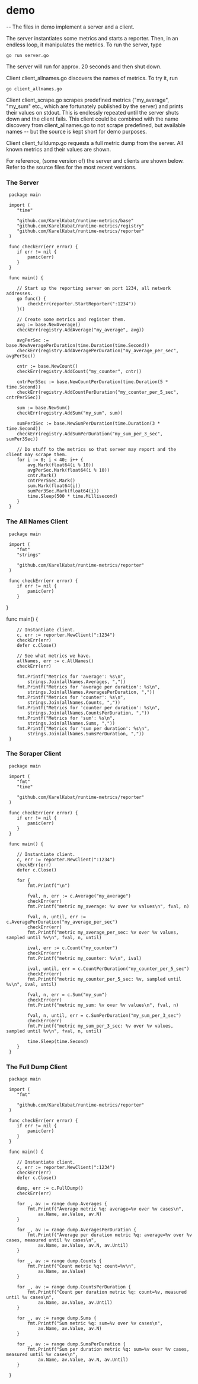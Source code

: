 # demo
--
The files in demo implement a server and a client.

The server instantiates some metrics and starts a reporter. Then, in an endless
loop, it manipulates the metrics. To run the server, type

    go run server.go

The server will run for approx. 20 seconds and then shut down.

Client client_allnames.go discovers the names of metrics. To try it, run

    go client_allnames.go

Client client_scrape.go scrapes predefined metrics ("my_average", "my_sum" etc.,
which are fortunately published by the server) and prints their values on
stdout. This is endlessly repeated until the server shuts down and the client
fails. This client could be combined with the name discovery from
client_allnames.go to not scrape predefined, but available names -- but the
source is kept short for demo purposes.

Client client_fulldump.go requests a full metric dump from the server. All known
metrics and their values are shown.

For reference, (some version of) the server and clients are shown below. Refer
to the source files for the most recent versions.

### The Server

     package main

     import (
    	"time"

    	"github.com/KarelKubat/runtime-metrics/base"
    	"github.com/KarelKubat/runtime-metrics/registry"
    	"github.com/KarelKubat/runtime-metrics/reporter"
     )

     func checkErr(err error) {
    	if err != nil {
    		panic(err)
    	}
     }

     func main() {

    	// Start up the reporting server on port 1234, all network addresses.
    	go func() {
    		checkErr(reporter.StartReporter(":1234"))
    	}()

    	// Create some metrics and register them.
    	avg := base.NewAverage()
    	checkErr(registry.AddAverage("my_average", avg))

    	avgPerSec := base.NewAveragePerDuration(time.Duration(time.Second))
    	checkErr(registry.AddAveragePerDuration("my_average_per_sec", avgPerSec))

    	cntr := base.NewCount()
    	checkErr(registry.AddCount("my_counter", cntr))

    	cntrPer5Sec := base.NewCountPerDuration(time.Duration(5 * time.Second))
    	checkErr(registry.AddCountPerDuration("my_counter_per_5_sec", cntrPer5Sec))

    	sum := base.NewSum()
    	checkErr(registry.AddSum("my_sum", sum))

    	sumPer3Sec := base.NewSumPerDuration(time.Duration(3 * time.Second))
    	checkErr(registry.AddSumPerDuration("my_sum_per_3_sec", sumPer3Sec))

    	// Do stuff to the metrics so that server may report and the client may scrape them.
    	for i := 0; i < 40; i++ {
    		avg.Mark(float64(i % 10))
    		avgPerSec.Mark(float64(i % 10))
    		cntr.Mark()
    		cntrPer5Sec.Mark()
    		sum.Mark(float64(i))
    		sumPer3Sec.Mark(float64(i))
    		time.Sleep(500 * time.Millisecond)
    	}
     }

### The All Names Client

     package main

     import (
    	"fmt"
    	"strings"

    	"github.com/KarelKubat/runtime-metrics/reporter"
     )

     func checkErr(err error) {
    	if err != nil {
    		panic(err)
    	}

}

func main() {

    	// Instantiate client.
    	c, err := reporter.NewClient(":1234")
    	checkErr(err)
    	defer c.Close()

    	// See what metrics we have.
    	allNames, err := c.AllNames()
    	checkErr(err)

    	fmt.Printf("Metrics for 'average': %s\n",
    		strings.Join(allNames.Averages, ","))
    	fmt.Printf("Metrics for 'average per duration': %s\n",
    		strings.Join(allNames.AveragesPerDuration, ","))
    	fmt.Printf("Metrics for 'counter': %s\n",
    		strings.Join(allNames.Counts, ","))
    	fmt.Printf("Metrics for 'counter per duration': %s\n",
    		strings.Join(allNames.CountsPerDuration, ","))
    	fmt.Printf("Metrics for 'sum': %s\n",
    		strings.Join(allNames.Sums, ","))
    	fmt.Printf("Metrics for 'sum per duration': %s\n",
    		strings.Join(allNames.SumsPerDuration, ","))
     }

### The Scraper Client

     package main

     import (
    	"fmt"
    	"time"

    	"github.com/KarelKubat/runtime-metrics/reporter"
     )

     func checkErr(err error) {
    	if err != nil {
    		panic(err)
    	}
     }

     func main() {

    	// Instantiate client.
    	c, err := reporter.NewClient(":1234")
    	checkErr(err)
    	defer c.Close()

    	for {
    		fmt.Printf("\n")

    		fval, n, err := c.Average("my_average")
    		checkErr(err)
    		fmt.Printf("metric my_average: %v over %v values\n", fval, n)

    		fval, n, until, err := c.AveragePerDuration("my_average_per_sec")
    		checkErr(err)
    		fmt.Printf("metric my_average_per_sec: %v over %v values, sampled until %v\n", fval, n, until)

    		ival, err := c.Count("my_counter")
    		checkErr(err)
    		fmt.Printf("metric my_counter: %v\n", ival)

    		ival, until, err = c.CountPerDuration("my_counter_per_5_sec")
    		checkErr(err)
    		fmt.Printf("metric my_counter_per_5_sec: %v, sampled until %v\n", ival, until)

    		fval, n, err = c.Sum("my_sum")
    		checkErr(err)
    		fmt.Printf("metric my_sum: %v over %v values\n", fval, n)

    		fval, n, until, err = c.SumPerDuration("my_sum_per_3_sec")
    		checkErr(err)
    		fmt.Printf("metric my_sum_per_3_sec: %v over %v values, sampled until %v\n", fval, n, until)

    		time.Sleep(time.Second)
    	}
     }

### The Full Dump Client

     package main

     import (
    	"fmt"

    	"github.com/KarelKubat/runtime-metrics/reporter"
     )

     func checkErr(err error) {
    	if err != nil {
    		panic(err)
    	}
     }

     func main() {

    	// Instantiate client.
    	c, err := reporter.NewClient(":1234")
    	checkErr(err)
    	defer c.Close()

    	dump, err := c.FullDump()
    	checkErr(err)

    	for _, av := range dump.Averages {
    		fmt.Printf("Average metric %q: average=%v over %v cases\n",
    			av.Name, av.Value, av.N)
    	}

    	for _, av := range dump.AveragesPerDuration {
    		fmt.Printf("Average per duration metric %q: average=%v over %v cases, measured until %v cases\n",
    			av.Name, av.Value, av.N, av.Until)
    	}

    	for _, av := range dump.Counts {
    		fmt.Printf("Count metric %q: count=%v\n",
    			av.Name, av.Value)
    	}

    	for _, av := range dump.CountsPerDuration {
    		fmt.Printf("Count per duration metric %q: count=%v, measured until %v cases\n",
    			av.Name, av.Value, av.Until)
    	}

    	for _, av := range dump.Sums {
    		fmt.Printf("Sum metric %q: sum=%v over %v cases\n",
    			av.Name, av.Value, av.N)
    	}

    	for _, av := range dump.SumsPerDuration {
    		fmt.Printf("Sum per duration metric %q: sum=%v over %v cases, measured until %v cases\n",
    			av.Name, av.Value, av.N, av.Until)
    	}

     }
